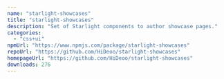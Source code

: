 ```yaml
---
name: "starlight-showcases"
title: "starlight-showcases"
description: "Set of Starlight components to author showcase pages."
categories:
  - "css+ui"
npmUrl: "https://www.npmjs.com/package/starlight-showcases"
repoUrl: "https://github.com/HiDeoo/starlight-showcases"
homepageUrl: "https://github.com/HiDeoo/starlight-showcases"
downloads: 276
---
```

